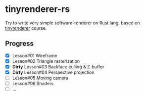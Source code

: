 # tinyrenderer-rs
Try to write very simple software-renderer on Rust lang, based on [tinyrenderer](https://github.com/ssloy/tinyrenderer/) course.

## Progress
- [x] Lesson#01 Wireframe
- [x] Lesson#02 Triangle rasterization
- [X] **Dirty** Lesson#03 Backface culling & Z-buffer
- [X] **Dirty** Lesson#04 Perspective projection
- [ ] Lesson#05 Moving camera
- [ ] Lesson#06 Shaders
- [ ] ...

